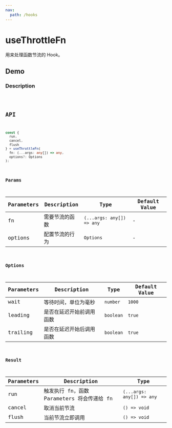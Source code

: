 ```yaml
---
nav:
  path: /hooks
---
```


# useThrottleFn

用来处理函数节流的 Hook。

## Demo

### Description

<code src="./demo/demo1.tsx" />

## API

```typescript
const {
  run,
  cancel,
  flush
} = useThrottleFn(
  fn: (...args: any[]) => any,
  options?: Options
);
```

### Params

| Parameters | Description    | Type                      | Default Value |
| ---------- | -------------- | ------------------------- | ------------- |
| fn         | 需要节流的函数 | `(...args: any[]) => any` | -             |
| options    | 配置节流的行为 | `Options`                 | -             |

### Options

| Parameters | Description              | Type      | Default Value |
| ---------- | ------------------------ | --------- | ------------- |
| wait       | 等待时间，单位为毫秒     | `number`  | `1000`        |
| leading    | 是否在延迟开始前调用函数 | `boolean` | `true`        |
| trailing   | 是否在延迟开始后调用函数 | `boolean` | `true`        |

### Result

| Parameters | Description                                | Type                      |
| ---------- | ------------------------------------------ | ------------------------- |
| run        | 触发执行 fn，函数 Parameters 将会传递给 fn | `(...args: any[]) => any` |
| cancel     | 取消当前节流                               | `() => void`              |
| flush      | 当前节流立即调用                           | `() => void`              |
